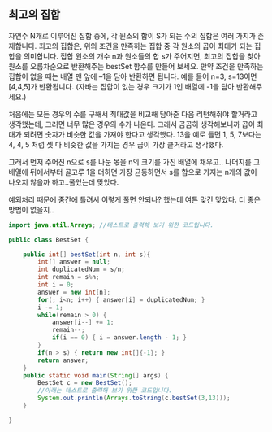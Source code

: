 ## 최고의 집합

자연수 N개로 이루어진 집합 중에, 각 원소의 합이 S가 되는 수의 집합은 여러 가지가 존재합니다. 최고의 집합은, 위의 조건을 만족하는 집합 중 각 원소의 곱이 최대가 되는 집합을 의미합니다. 집합 원소의 개수 n과 원소들의 합 s가 주어지면, 최고의 집합을 찾아 원소를 오름차순으로 반환해주는 bestSet 함수를 만들어 보세요. 만약 조건을 만족하는 집합이 없을 때는 배열 맨 앞에 –1을 담아 반환하면 됩니다. 예를 들어 n=3, s=13이면 [4,4,5]가 반환됩니다.
(자바는 집합이 없는 경우 크기가 1인 배열에 -1을 담아 반환해주세요.)



처음에는 모든 경우의 수를 구해서 최대값을 비교해 담아준 다음 리턴해줘야 할거라고 생각했는데, 그러면 너무 많은 경우의 수가 나온다. 그래서 곰곰히 생각해보니까 곱이 최대가 되려면 숫자가 비슷한 값을 가져야 한다고 생각했다. 13을 예로 들면 1, 5, 7보다는 4, 4, 5 처럼 셋 다 비슷한 값을 가지는 경우 곱이 가장 클거라고 생각했다.

그래서 먼저 주어진 n으로 s를 나눈 몫을 n의 크기를 가진 배열에 채우고.. 나머지를 그 배열에 뒤에서부터 골고루 1을 더하면 가장 균등하면서 s를 합으로 가지는 n개의 값이 나오지 않을까 하고..풀었는데 맞았다.

예외처리 때문에 중간에 틀려서 이렇게 풀면 안되나? 했는데 여튼 맞긴 맞았다. 더 좋은 방법이 없을지..

```java
import java.util.Arrays; //테스트로 출력해 보기 위한 코드입니다.

public class BestSet {

    public int[] bestSet(int n, int s){
        int[] answer = null;
        int duplicatedNum = s/n;
        int remain = s%n;
        int i = 0;
        answer = new int[n];
        for(; i<n; i++) { answer[i] = duplicatedNum; }
        i -= 1;
        while(remain > 0) {
            answer[i--] += 1;
            remain--;
            if(i == 0) { i = answer.length - 1; }
        }
        if(n > s) { return new int[]{-1}; }
        return answer;
    }
    public static void main(String[] args) {
        BestSet c = new BestSet();
        //아래는 테스트로 출력해 보기 위한 코드입니다.
        System.out.println(Arrays.toString(c.bestSet(3,13)));
    }

}
```


